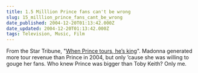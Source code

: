 ```yaml
---
title: 1.5 Milllion Prince fans can't be wrong
slug: 15_milllion_prince_fans_cant_be_wrong
date_published: 2004-12-20T01:13:42.000Z
date_updated: 2004-12-20T01:13:42.000Z
tags: Television, Music, Film
---
```


From the Star Tribune, "[When Prince tours, he’s king](http://startribune.com/stories/457/5135130.html)". Madonna generated more tour revenue than Prince in 2004, but only ’cause she was willing to gouge her fans. Who knew Prince was bigger than Toby Keith? Only me.
